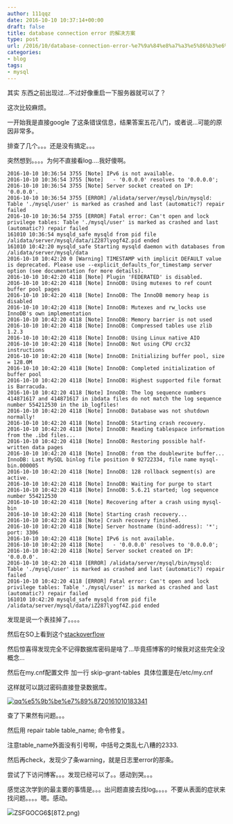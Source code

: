 ```yaml
---
author: 111qqz
date: 2016-10-10 10:37:14+00:00
draft: false
title: database connection error 的解决方案
type: post
url: /2016/10/database-connection-error-%e7%9a%84%e8%a7%a3%e5%86%b3%e6%96%b9%e6%a1%88/
categories:
- blog
tags:
- mysql
---
```


其实 东西之前出现过...不过好像重启一下服务器就可以了？

这次比较麻烦。

一开始我是直接google 了这条错误信息，结果答案五花八门，或者说...可能的原因非常多。

排查了几个。。。还是没有搞定。。。

突然想到。。。。为何不直接看log....我好傻啊。

    
    2016-10-10 10:36:54 3755 [Note] IPv6 is not available.
    2016-10-10 10:36:54 3755 [Note]   - '0.0.0.0' resolves to '0.0.0.0';
    2016-10-10 10:36:54 3755 [Note] Server socket created on IP: '0.0.0.0'.
    2016-10-10 10:36:54 3755 [ERROR] /alidata/server/mysql/bin/mysqld: Table './mysql/user' is marked as crashed and last (automatic?) repair failed
    2016-10-10 10:36:54 3755 [ERROR] Fatal error: Can't open and lock privilege tables: Table './mysql/user' is marked as crashed and last (automatic?) repair failed
    161010 10:36:54 mysqld_safe mysqld from pid file /alidata/server/mysql/data/iZ287lyogf4Z.pid ended
    161010 10:42:20 mysqld_safe Starting mysqld daemon with databases from /alidata/server/mysql/data
    2016-10-10 10:42:20 0 [Warning] TIMESTAMP with implicit DEFAULT value is deprecated. Please use --explicit_defaults_for_timestamp server option (see documentation for more details).
    2016-10-10 10:42:20 4118 [Note] Plugin 'FEDERATED' is disabled.
    2016-10-10 10:42:20 4118 [Note] InnoDB: Using mutexes to ref count buffer pool pages
    2016-10-10 10:42:20 4118 [Note] InnoDB: The InnoDB memory heap is disabled
    2016-10-10 10:42:20 4118 [Note] InnoDB: Mutexes and rw_locks use InnoDB's own implementation
    2016-10-10 10:42:20 4118 [Note] InnoDB: Memory barrier is not used
    2016-10-10 10:42:20 4118 [Note] InnoDB: Compressed tables use zlib 1.2.3
    2016-10-10 10:42:20 4118 [Note] InnoDB: Using Linux native AIO
    2016-10-10 10:42:20 4118 [Note] InnoDB: Not using CPU crc32 instructions
    2016-10-10 10:42:20 4118 [Note] InnoDB: Initializing buffer pool, size = 128.0M
    2016-10-10 10:42:20 4118 [Note] InnoDB: Completed initialization of buffer pool
    2016-10-10 10:42:20 4118 [Note] InnoDB: Highest supported file format is Barracuda.
    2016-10-10 10:42:20 4118 [Note] InnoDB: The log sequence numbers 414871617 and 414871617 in ibdata files do not match the log sequence number 554212530 in the ib_logfiles!
    2016-10-10 10:42:20 4118 [Note] InnoDB: Database was not shutdown normally!
    2016-10-10 10:42:20 4118 [Note] InnoDB: Starting crash recovery.
    2016-10-10 10:42:20 4118 [Note] InnoDB: Reading tablespace information from the .ibd files...
    2016-10-10 10:42:20 4118 [Note] InnoDB: Restoring possible half-written data pages 
    2016-10-10 10:42:20 4118 [Note] InnoDB: from the doublewrite buffer...
    InnoDB: Last MySQL binlog file position 0 92722334, file name mysql-bin.000005
    2016-10-10 10:42:20 4118 [Note] InnoDB: 128 rollback segment(s) are active.
    2016-10-10 10:42:20 4118 [Note] InnoDB: Waiting for purge to start
    2016-10-10 10:42:20 4118 [Note] InnoDB: 5.6.21 started; log sequence number 554212530
    2016-10-10 10:42:20 4118 [Note] Recovering after a crash using mysql-bin
    2016-10-10 10:42:20 4118 [Note] Starting crash recovery...
    2016-10-10 10:42:20 4118 [Note] Crash recovery finished.
    2016-10-10 10:42:20 4118 [Note] Server hostname (bind-address): '*'; port: 3306
    2016-10-10 10:42:20 4118 [Note] IPv6 is not available.
    2016-10-10 10:42:20 4118 [Note]   - '0.0.0.0' resolves to '0.0.0.0';
    2016-10-10 10:42:20 4118 [Note] Server socket created on IP: '0.0.0.0'.
    2016-10-10 10:42:20 4118 [ERROR] /alidata/server/mysql/bin/mysqld: Table './mysql/user' is marked as crashed and last (automatic?) repair failed
    2016-10-10 10:42:20 4118 [ERROR] Fatal error: Can't open and lock privilege tables: Table './mysql/user' is marked as crashed and last (automatic?) repair failed
    161010 10:42:20 mysqld_safe mysqld from pid file /alidata/server/mysql/data/iZ287lyogf4Z.pid ended
    


发现是说一个表挂掉了。。。。

然后在SO上看到这个[stackoverflow](http://stackoverflow.com/questions/8843776/mysql-table-is-marked-as-crashed-and-last-automatic-repair-failed)

然后惊喜得发现完全不记得数据库密码是啥了...毕竟搭博客的时候我对这些完全没概念...

然后在my.cnf配置文件 加一行 skip-grant-tables  具体位置是在/etc/my.cnf

这样就可以跳过密码直接登录数据库。

[![qq%e5%9b%be%e7%89%8720161010183341](https://111qqz.com/wordpress/wp-content/uploads/2016/10/QQ图片20161010183341-300x162.png)
](https://111qqz.com/wordpress/wp-content/uploads/2016/10/QQ图片20161010183341.png)

查了下果然有问题。。。

然后用 repair table table_name; 命令修复。

注意table_name外面没有引号啊，中括号之类乱七八糟的2333.

然后再check，发现少了条warning，就是日志里error的那条。

尝试了下访问博客。。。发现已经可以了。。感动到哭。。。



感觉这次学到的最主要的事情是。。。出问题直接去找log。。。。不要从表面的症状来找问题。。。。嗯。感动。








![](file:///C:\Users\Administrator.PC-20160710CZQJ\AppData\Roaming\Tencent\Users\491791443\QQ\WinTemp\RichOle\8TTP%5%DN)ZSFGOCG6$[8T2.png)

